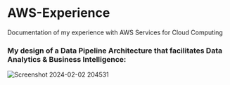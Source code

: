 # AWS-Experience
Documentation of my experience with AWS Services for Cloud Computing

### My design of a Data Pipeline Architecture that facilitates Data Analytics & Business Intelligence:
![Screenshot 2024-02-02 204531](https://github.com/Javen05/AWS-Experience/assets/107395637/ea8074e6-4277-4b98-a5c6-ccedeb5c9463)
